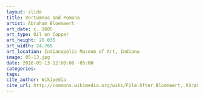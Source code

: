 ```yaml
---
layout: slide
title: Vertumnus and Pomona
artist: Abraham Bloemaert
art_date: c. 1605
art_type: Oil on Copper
art_height: 26.035
art_width: 24.765
art_location: Indianapolis Museum of Art, Indiana
image: 05-13.jpg
date: 2016-05-13 12:00:00 -05:00
categories:
tags:
cite_author: Wikipedia
cite_url: http://commons.wikimedia.org/wiki/File:After_Bloemaert,_Abraham_-_Vertumnus_and_Pomona_-_Google_Art_Project.jpg
---
```

